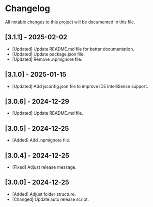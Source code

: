 # Changelog

All notable changes to this project will be documented in this file.

## [3.1.1] - 2025-02-02

- [Updated] Update README.md file for better documentation.
- [Updated] Update package.json file.
- [Updated] Remove .npmignore file.

## [3.1.0] - 2025-01-15

- [Updated] Add jsconfig.json file to improve IDE IntelliSense support.

## [3.0.6] - 2024-12-29

- [Updated] Update README.md file.

## [3.0.5] - 2024-12-25

- [Added] Add .npmignore file.

## [3.0.4] - 2024-12-25

- [Fixed] Adjust release message.

## [3.0.0] - 2024-12-25

- [Added] Adjust folder structure.
- [Changed] Update auto release script.
